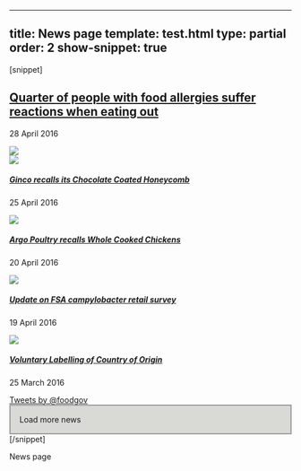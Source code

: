 ---
title: News page
template: test.html
type: partial
order: 2
show-snippet: true
------------------
[snippet]
<div class="wrapper news--border">
    <div class="col-wrap news--background">
        <div class="col col--fluid-12 separator-right-solid">
            <div class="col col--fluid-15 news-tile horizontal-separator">
                <article>
                    <div class="col col--fluid-5 margin-bottom--0">
                        <h2 class="margin-top-lg--1"><a class="text-colour" href="">Quarter of people with food allergies suffer reactions when eating out</a></h2>
                        <footer>
                            <p class="font-size--small-bold">28 April 2016</p>
                        </footer>
                    </div>
                    <div class="col col--fluid-10 margin-right--lg-0 margin-bottom--4">
                        <img src="../assets/img/fsa-news-hero1.png" class="img-responsive">
                    </div>
                </article>
            </div>
            <div class="col col--fluid-one-quarter news-tile news-tile--img-first separator-right-solid margin-top--2">
                <article>
                    <img src="../assets/img/allergyallert.png" class="img-responsive">
                    <h5 class="js-equal-height">
                        <a class="text-colour" href="http://www.food.gov.uk/news-updates/news/2016/15101/ginco-recalls-chocolate-coated-honeycomb">Ginco
                            recalls its Chocolate Coated Honeycomb</a>
                    </h5>
                    <footer>
                        <p class="font-size--small-bold">25 April 2016</p>
                    </footer>
                </article>
            </div>
            <div class="col col--fluid-one-quarter news-tile news-tile--img-first separator-right-solid margin-top--2">
                <article>
                    <img src="../assets/img/productrecall.png" class="img-responsive">
                    <h5 class="js-equal-height">
                        <a class="text-colour" href="http://www.food.gov.uk/news-updates/news/2016/15083/argo-poultry-recalls-whole-cooked-chickens">Argo
                            Poultry recalls Whole Cooked Chickens</a>
                    </h5>
                    <footer>
                        <p class="font-size--small-bold">20 April 2016</p>
                    </footer>
                </article>
            </div>
            <div class="col col--fluid-one-quarter news-tile news-tile--img-first separator-right-solid margin-top--2">
                <article>
                    <img src="../assets/img/fsa-news-1.png" class="img-responsive">
                    <h5 class="js-equal-height">
                        <a class="text-colour" href="http://www.food.gov.uk/news-updates/news/2016/15076/update-on-fsa-campylobacter-retail-survey">Update
                            on FSA campylobacter retail survey</a>
                    </h5>
                    <footer>
                        <p class="font-size--small-bold">19 April 2016</p>
                    </footer>
                </article>
            </div>
            <div class="col col--fluid-one-quarter margin-right--lg-0 news-tile news-tile--img-first margin-top--2">
                <article>
                    <img src="../assets/img/fsa-news-2.png" class="img-responsive">
                    <h5 class="js-equal-height">
                        <a class="text-colour" href="http://www.food.gov.uk/northern-ireland/news-updates/news/2016/15025/voluntary-labelling-of-country-of-origin">Voluntary
                            Labelling of Country of Origin</a>
                    </h5>
                    <footer>
                        <p class="font-size--small-bold">25 March 2016</p>
                    </footer>
                </article>
            </div>
        </div>
        <div class="col col--fluid-3 twitter-feed--news-lading hide--xs">
            <a class="twitter-timeline" href="https://twitter.com/foodgov" data-widget-id="725312839351713792">Tweets by
                @foodgov</a>
            <script>!function (d, s, id) {
                var js, fjs = d.getElementsByTagName(s)[0], p = /^http:/.test(d.location) ? 'http' : 'https';
                if (!d.getElementById(id)) {
                    js = d.createElement(s);
                    js.id = id;
                    js.src = p + "://platform.twitter.com/widgets.js";
                    fjs.parentNode.insertBefore(js, fjs);
                }
            }(document, "script", "twitter-wjs");</script>
        </div>
    </div>
    <div class="col-wrap">
        <div class="col col--fluid-15 text-center margin-top--6 font-size--h6" style="border: 2px solid #97999B; background-color: #D9D9D6; padding: 16px">
            Load more news
        </div>
    </div>
</div>
<script src="//cdnjs.cloudflare.com/ajax/libs/jquery/2.1.3/jquery.min.js"></script>
<script src="../assets/js/helpers.js"></script>
[/snippet]

News page
